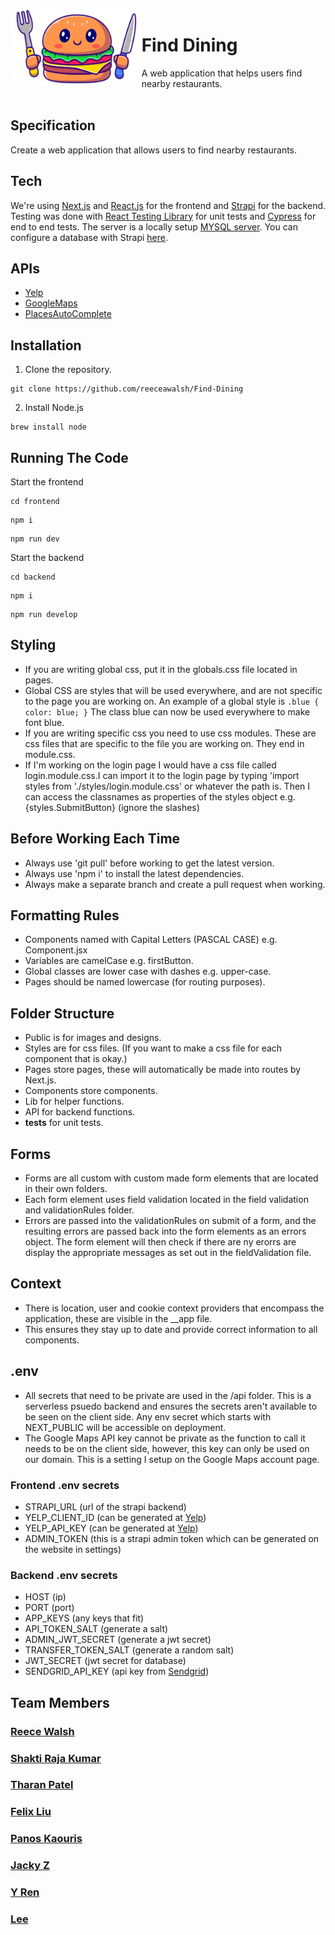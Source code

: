 <img align="left" width="auto" height="120" src="frontend/public/LogoCropped.png" />

# Find Dining

A web application that helps users find nearby restaurants.  
 </br>

## Specification

Create a web application that allows users to find nearby restaurants.

## Tech

We're using [Next.js](https://nextjs.org/) and [React.js](https://react.dev/) for the frontend and [Strapi](https://strapi.io/) for the backend. Testing was done with [React Testing Library](https://testing-library.com/docs/react-testing-library/intro/) for unit tests and [Cypress](https://www.cypress.io/) for end to end tests. The server is a locally setup [MYSQL server](https://www.mysql.com/). You can configure a database with Strapi [here](https://strapi.io/blog/configuring-strapi-mysql-database).

## APIs

- [Yelp](https://fusion.yelp.com/)
- [GoogleMaps](https://developers.google.com/maps)
- [PlacesAutoComplete](https://developers.google.com/maps/documentation/places/web-service/autocomplete)

## Installation

1. Clone the repository.

```
git clone https://github.com/reeceawalsh/Find-Dining
```

2. Install Node.js

```
brew install node
```

## Running The Code

Start the frontend

```
cd frontend
```

```
npm i
```

```
npm run dev
```

Start the backend

```
cd backend
```

```
npm i
```

```
npm run develop
```

## Styling

- If you are writing global css, put it in the globals.css file located in pages.
- Global CSS are styles that will be used everywhere, and are not specific to the page you are working on. An example of a global style is `.blue {
color: blue;
}` The class blue can now be used everywhere to make font blue.
- If you are writing specific css you need to use css modules. These are css files that are specific to the file you are working on. They end in module.css.
- If I'm working on the login page I would have a css file called login.module.css.I can import it to the login page by typing 'import styles from './styles/login.module.css' or whatever the path is. Then I can access the classnames as properties of the styles object e.g. {styles.SubmitButton} (ignore the slashes)

## Before Working Each Time

- Always use 'git pull' before working to get the latest version.
- Always use 'npm i' to install the latest dependencies.
- Always make a separate branch and create a pull request when working.

## Formatting Rules

- Components named with Capital Letters (PASCAL CASE) e.g. Component.jsx
- Variables are camelCase e.g. firstButton.
- Global classes are lower case with dashes e.g. upper-case.
- Pages should be named lowercase (for routing purposes).

## Folder Structure

- Public is for images and designs.
- Styles are for css files. (If you want to make a css file for each component that is okay.)
- Pages store pages, these will automatically be made into routes by Next.js.
- Components store components.
- Lib for helper functions.
- API for backend functions.
- **tests** for unit tests.

## Forms

- Forms are all custom with custom made form elements that are located in their own folders.
- Each form element uses field validation located in the field validation and validationRules folder.
- Errors are passed into the validationRules on submit of a form, and the resulting errors are passed back into the form elements as an errors object. The form element will then check if there are ny erorrs are display the appropriate messages as set out in the fieldValidation file.

## Context

- There is location, user and cookie context providers that encompass the application, these are visible in the \_\_app file.
- This ensures they stay up to date and provide correct information to all components.

## .env

- All secrets that need to be private are used in the /api folder. This is a serverless psuedo backend and ensures the secrets aren't available to be seen on the client side. Any env secret which starts with NEXT_PUBLIC will be accessible on deployment.
- The Google Maps API key cannot be private as the function to call it needs to be on the client side, however, this key can only be used on our domain. This is a setting I setup on the Google Maps account page.

### Frontend .env secrets

- STRAPI_URL (url of the strapi backend)
- YELP_CLIENT_ID (can be generated at [Yelp](https://fusion.yelp.com/))
- YELP_API_KEY (can be generated at [Yelp](https://fusion.yelp.com/))
- ADMIN_TOKEN (this is a strapi admin token which can be generated on the website in settings)

### Backend .env secrets

- HOST (ip)
- PORT (port)
- APP_KEYS (any keys that fit)
- API_TOKEN_SALT (generate a salt)
- ADMIN_JWT_SECRET (generate a jwt secret)
- TRANSFER_TOKEN_SALT (generate a random salt)
- JWT_SECRET (jwt secret for database)
- SENDGRID_API_KEY (api key from [Sendgrid](https://sendgrid.com/solutions/email-api/))

## Team Members

### [Reece Walsh](https://github.com/reeceawalsh)

### [Shakti Raja Kumar](https://github.com/shaktiv8)

### [Tharan Patel](https://github.com/tharanpatel)

### [Felix Liu](https://github.com/FelixLiu666)

### [Panos Kaouris](https://github.com/AzuratC1)

### [Jacky Z](https://github.com/WZheng99)

### [Y Ren](https://github.com/220543691)

### [Lee](https://github.com/draymondlee1997)
